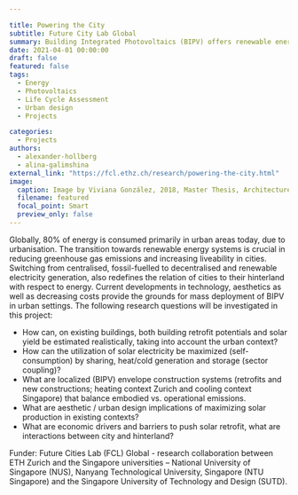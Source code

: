 ```yaml
---

title: Powering the City 
subtitle: Future City Lab Global
summary: Building Integrated Photovoltaics (BIPV) offers renewable energy to be generated on-site and prevents additional sealing of natural ground, potentially replacing traditional building elements. The objective of the Powering the City module is to develop a holistic, multi-scale and interdisciplinary approach for assessing large scale deployment of BIPV in urban contexts under different climatic, socio-economic and architectural / urban conditions. The team will use Zurich and Singapore as exemplary and complementary case studies. 
date: 2021-04-01 00:00:00
draft: false
featured: false
tags:
  - Energy
  - Photovoltaics
  - Life Cycle Assessment
  - Urban design
  - Projects

categories:
  - Projects
authors:
  - alexander-hollberg
  - alina-galimshina
external_link: "https://fcl.ethz.ch/research/powering-the-city.html"
image:
  caption: Image by Viviana González, 2018, Master Thesis, Architecture and Building Systems, ETH Zurich
  filename: featured
  focal_point: Smart
  preview_only: false
---
```

Globally, 80% of energy is consumed primarily in urban areas today, due to urbanisation. The transition towards renewable energy systems is crucial in reducing greenhouse gas emissions and increasing liveability in cities. Switching from centralised, fossil-fuelled to decentralised and renewable electricity generation, also redefines the relation of cities to their hinterland with respect to energy. Current developments in technology, aesthetics as well as decreasing costs provide the grounds for mass deployment of BIPV in urban settings.
The following research questions will be investigated in this project:
*	How can, on existing buildings, both building retrofit potentials and solar yield be estimated realistically, taking into account the urban context?
*	How can the utilization of solar electricity be maximized (self-consumption) by sharing, heat/cold generation and storage (sector coupling)?
*	What are localized (BIPV) envelope construction systems (retrofits and new constructions; heating context Zurich and cooling context Singapore) that balance embodied vs. operational emissions.
*	What are aesthetic / urban design implications of maximizing solar production in existing contexts?
*	What are economic drivers and barriers to push solar retrofit, what are interactions between city and hinterland? 

Funder: Future Cities Lab (FCL) Global - research collaboration between ETH Zurich and the Singapore universities – National University of Singapore (NUS), Nanyang Technological University, Singapore (NTU Singapore) and the Singapore University of Technology and Design (SUTD).
